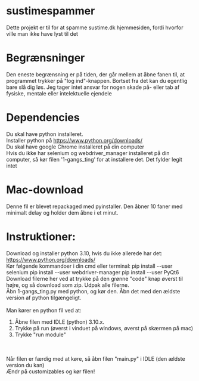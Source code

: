 # sustimespammer
Dette projekt er til for at spamme sustime.dk hjemmesiden, fordi hvorfor ville man ikke have lyst til det
# Begrænsninger
Den eneste begrænsning er på tiden, der går mellem at åbne fanen til, at programmet trykker på "log ind"-knappen. Bortset fra det kan du egentlig bare slå dig løs. Jeg tager intet ansvar for nogen skade på- eller tab af fysiske, mentale eller intelektuelle ejendele

# Dependencies
Du skal have python installeret.
<br />
Installer python på https://www.python.org/downloads/
<br />
Du skal have google Chrome installeret på din computer
<br />
Hvis du ikke har selenium og webdriver_manager installeret på din computer, så kør filen '1-gangs_ting' for at installere det. Det fylder legit intet

# Mac-download
Denne fil er blevet repackaged med pyinstaller. Den åbner 10 faner med minimalt delay og holder dem åbne i et minut.

# Instruktioner:
Download og installer python 3.10, hvis du ikke allerede har det: https://www.python.org/downloads/
<br />
Kør følgende kommandoer i din cmd eller terminal:
pip install --user selenium
pip install --user webdriver-manager
pip install --user PyQt6
<br />
Download filerne her ved at trykke på den grønne "code" knap øverst til højre, og så download som zip. Udpak alle filerne.
<br />
Åbn 1-gangs_ting.py med python, og kør den. Åbn det med den ældste version af python tilgængeligt.
<br />
<br />
Man kører en python fil ved at:
<br />
1) Åbne filen med IDLE (python) 3.10.x. <br />
2) Trykke på run (øverst i vinduet på windows, øverst på skærmen på mac) <br />
3) Trykke "run module"
<br />
<br />
Når filen er færdig med at køre, så åbn filen "main.py" i IDLE (den ældste version du kan)
<br />
Ændr på customizables og kør filen!
